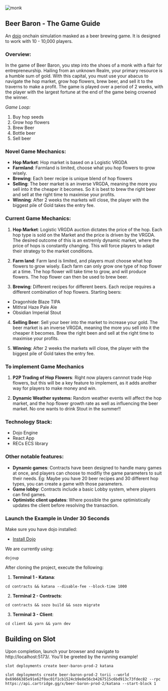 ![monk](./client/public/images/people/victor_logo.png)

## **Beer Baron** - The Game Guide

An [dojo](https://github.com/dojoengine/dojo) onchain simulation masked as a beer brewing game. It is designed to work with 10 - 10,000 players.

### **Overview:**

In the game of Beer Baron, you step into the shoes of a monk with a flair for entrepreneurship. Hailing from an unknown Realm, your primary resource is a humble sum of gold. With this capital, you must use your abacus to navigate the hop market, grow hop flowers, brew beer, and sell it to the traverns to make a profit. The game is played over a period of 2 weeks, with the player with the largest fortune at the end of the game being crowned the winner.

_Game Loop:_

1. Buy hop seeds
2. Grow hop flowers
3. Brew Beer
4. Bottle beer
5. Sell beer

### **Novel Game Mechanics:**

- **Hop Market**: Hop market is based on a Logistic VRGDA
- **Farmland**: Farmland is limited, choose what you hop flowers to grow wisely.
- **Brewing**: Each beer recipe is unique blend of hop flowers
- **Selling**: The beer market is an inverse VRGDA, meaning the more you sell into it the cheaper it becomes. So it is best to brew the right beer and sell at the right time to maximise your profits.
- **Winning**: After 2 weeks the markets will close, the player with the biggest pile of Gold takes the entry fee.

### **Current Game Mechanics:**

1. **Hop Market**:
   Logistic VRGDA auction dictates the price of the hop. Each hop type is sold on the Market and the price is driven by the VRGDA. The desired outcome of this is an extremly dynamic market, where the price of hops is constantly changing. This will force players to adapt their strategy to the market conditions.

2. **Farm land**:
   Farm land is limited, and players must choose what hop flowers to grow wisely. Each farm can only grow one type of hop flower at a time. The hop flower will take time to grow, and will produce flowers. The hop flower can then be used to brew beer.

3. **Brewing**:
   Different recipes for different beers. Each recipe requires a different combination of hop flowers. Starting beers:

- Dragonhide Blaze TIPA
- Mithral Haze Pale Ale
- Obsidian Imperial Stout

4. **Selling Beer**:
   Sell your beer into the market to increase your gold. The beer market is an inverse VRGDA, meaning the more you sell into it the cheaper it becomes. Brew the right been and sell at the right time to maximise your profits.

5. **Winning**:
   After 2 weeks the markets will close, the player with the biggest pile of Gold takes the entry fee.

### **To implement Game Mechanics**

1. **P2P Trading of Hop Flowers**:
   Right now players cannnot trade Hop flowers, but this will be a key feature to implement, as it adds another way for players to make money and win.

2. **Dynamic Weather systems:**
   Random weather events will affect the hop market, and the hop flower growth rate as well as influencing the beer market. No one wants to drink Stout in the summer!!

### Technology Stack:

- Dojo Engine
- React App
- RECs ECS library

### Other notable features:

- **Dynamic games**: Contracts have been designed to handle many games at once, and players can choose to modifiy the game parameters to suit their needs. Eg: Maybe you have 20 beer recipes and 30 different hop types, you can create a game with those parameters.
- **Game lobby**: Contracts include a basic Lobby system, where players can find games.
- **Optimistic client updates**: Where possible the game optimistically updates the client before resolving the transaction.

### Launch the Example in Under 30 Seconds

Make sure you have dojo installed:

- [Install Dojo](https://book.dojoengine.org/getting-started/quick-start.html)

We are currently using:

`dojoup`

After cloning the project, execute the following:

1. **Terminal 1 - Katana**:

```console
cd contracts && katana --disable-fee --block-time 1000
```

2. **Terminal 2 - Contracts**:

```console
cd contracts && sozo build && sozo migrate
```

3. **Terminal 3 - Client**:

```console
cd client && yarn && yarn dev
```

## Building on Slot

Upon completion, launch your browser and navigate to http://localhost:5173/. You'll be greeted by the running example!

`slot deployments create beer-baron-prod-2 katana`

`slot deployments create beer-baron-prod-2 torii --world 0x69666385e91e62f0ac01f1cb1524cb9e8e56cb4267515c6bd913c73fdec82 --rpc https://api.cartridge.gg/x/beer-baron-prod-2/katana --start-block 1 `
